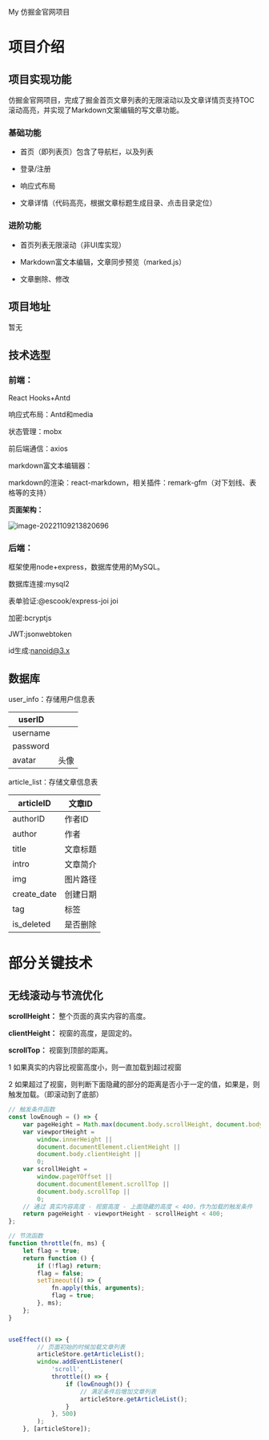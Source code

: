 My 仿掘金官网项目

# 项目介绍

## 项目实现功能

仿掘金官网项目，完成了掘金首页文章列表的无限滚动以及文章详情页支持TOC滚动高亮，并实现了Markdown文案编辑的写文章功能。

### 基础功能

- 首页（即列表页）包含了导航栏，以及列表

- 登录/注册

- 响应式布局

- 文章详情（代码高亮，根据文章标题生成目录、点击目录定位）

### 进阶功能

- 首页列表无限滚动（非UI库实现）

- Markdown富文本编辑，文章同步预览（marked.js）

- 文章删除、修改

## 项目地址

暂无

## 技术选型

### 前端：

React Hooks+Antd

响应式布局：Antd和media

状态管理：mobx

前后端通信：axios

markdown富文本编辑器：

markdown的渲染：react-markdown，相关插件：remark-gfm（对下划线、表格等的支持）

**页面架构：**

![image-20221109213820696](C:\Users\fengli\AppData\Roaming\Typora\typora-user-images\image-20221109213820696.png)

### 后端：

框架使用node+express，数据库使用的MySQL。

数据库连接:mysql2

表单验证:@escook/express-joi  joi

加密:bcryptjs 

JWT:jsonwebtoken

id生成:nanoid@3.x

## 数据库

user_info：存储用户信息表

| userID   |      |
| -------- | ---- |
| username |      |
| password |      |
| avatar   | 头像 |

article_list：存储文章信息表

| articleID   | 文章ID   |
| ----------- | -------- |
| authorID    | 作者ID   |
| author      | 作者     |
| title       | 文章标题 |
| intro       | 文章简介 |
| img         | 图片路径 |
| create_date | 创建日期 |
| tag         | 标签     |
| is_deleted  | 是否删除 |

# 部分关键技术

## 无线滚动与节流优化

**scrollHeight：** 整个页面的真实内容的高度。


**clientHeight：** 视窗的高度，是固定的。


**scrollTop：** 视窗到顶部的距离。

1 如果真实的内容比视窗高度小，则一直加载到超过视窗

2 如果超过了视窗，则判断下面隐藏的部分的距离是否小于一定的值，如果是，则触发加载。（即滚动到了底部）

```JavaScript
// 触发条件函数
const lowEnough = () => {
    var pageHeight = Math.max(document.body.scrollHeight, document.body.offsetHeight);
    var viewportHeight =
        window.innerHeight ||
        document.documentElement.clientHeight ||
        document.body.clientHeight ||
        0;
    var scrollHeight =
        window.pageYOffset ||
        document.documentElement.scrollTop ||
        document.body.scrollTop ||
        0;
    // 通过 真实内容高度 - 视窗高度 - 上面隐藏的高度 < 400，作为加载的触发条件
    return pageHeight - viewportHeight - scrollHeight < 400; 
};

// 节流函数
function throttle(fn, ms) {
    let flag = true;
    return function () {
        if (!flag) return;
        flag = false;
        setTimeout(() => {
            fn.apply(this, arguments);
            flag = true;
        }, ms);
    };
}


useEffect(() => {
        // 页面初始的时候加载文章列表
        articleStore.getArticleList();
        window.addEventListener(
            'scroll',
            throttle(() => {
                if (lowEnough()) {
                    // 满足条件后增加文章列表
                    articleStore.getArticleList();
                }
            }, 500)
        );
    }, [articleStore]);
```
